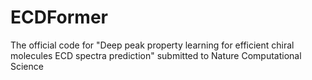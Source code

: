 # ECDFormer
The official code for "Deep peak property learning for efficient chiral molecules ECD spectra prediction" submitted to Nature Computational Science
